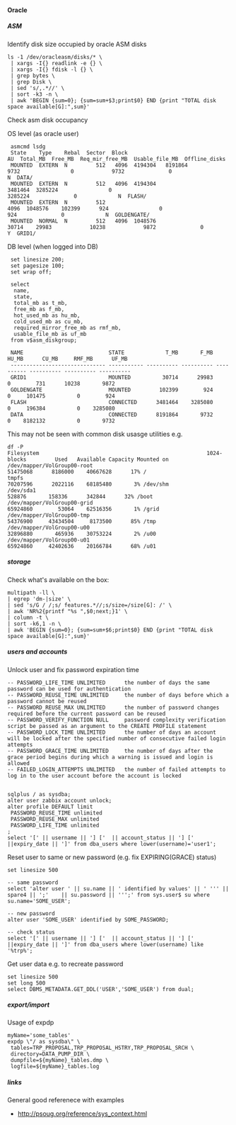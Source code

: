 #### Oracle

##### ASM

Identify disk size occupied by oracle ASM disks

    ls -1 /dev/oracleasm/disks/* \
     | xargs -I{} readlink -e {} \
     | xargs -I{} fdisk -l {} \
     | grep bytes \
     | grep Disk \
     | sed 's/,.*//' \
     | sort -k3 -n \
     | awk 'BEGIN {sum=0}; {sum=sum+$3;print$0} END {print "TOTAL disk space available[G]:",sum}'

Check asm disk occupancy

OS level (as oracle user)

     asmcmd lsdg
     State    Type    Rebal  Sector  Block       AU  Total_MB  Free_MB  Req_mir_free_MB  Usable_file_MB  Offline_disks  Voting_files  Name
     MOUNTED  EXTERN  N         512   4096  4194304   8191864     9732                0            9732              0             N  DATA/
     MOUNTED  EXTERN  N         512   4096  4194304   3481464  3285224                0         3285224              0             N  FLASH/
     MOUNTED  EXTERN  N         512   4096  1048576    102399      924                0             924              0             N  GOLDENGATE/
     MOUNTED  NORMAL  N         512   4096  1048576     30714    29983            10238            9872              0             Y  GRID1/

DB level (when logged into DB)

     set linesize 200;
     set pagesize 100;
     set wrap off;
    
     select
      name,
      state,
      total_mb as t_mb,
      free_mb as f_mb,
      hot_used_mb as hu_mb,
      cold_used_mb as cu_mb,
      required_mirror_free_mb as rmf_mb,
      usable_file_mb as uf_mb
     from v$asm_diskgroup;
    
     NAME                           STATE             T_MB       F_MB      HU_MB      CU_MB     RMF_MB      UF_MB
     ------------------------------ ----------- ---------- ---------- ---------- ---------- ---------- ----------
     GRID1                          MOUNTED          30714      29983          0        731      10238       9872
     GOLDENGATE                     MOUNTED         102399        924          0     101475          0        924
     FLASH                          CONNECTED      3481464    3285080          0     196384          0    3285080
     DATA                           CONNECTED      8191864       9732          0    8182132          0       9732

This may not be seen with common disk usasge utilities e.g.

    df -P
    Filesystem                                                     1024-blocks         Used   Available Capacity Mounted on
    /dev/mapper/VolGroup00-root                                       51475068      8186000    40667628      17% /
    tmpfs                                                             70207596      2022116    68185480       3% /dev/shm
    /dev/sda1                                                           528876       158336      342844      32% /boot
    /dev/mapper/VolGroup00-grid                                       65924860        53064    62516356       1% /grid
    /dev/mapper/VolGroup00-tmp                                        54376900     43434504     8173500      85% /tmp
    /dev/mapper/VolGroup00-u00                                        32896880       465936    30753224       2% /u00
    /dev/mapper/VolGroup00-u01                                        65924860     42402636    20166784      68% /u01

##### storage

Check what's available on the box:

    multipath -ll \
    | egrep 'dm-|size' \
    | sed 's/G / /;s/ features.*//;s/size=/size[G]: /' \
    | awk 'NR%2{printf "%s ",$0;next;}1' \
    | column -t \
    | sort -k6,1 -n \
    | awk 'BEGIN {sum=0}; {sum=sum+$6;print$0} END {print "TOTAL disk space available[G]:",sum}'

##### users and accounts

Unlock user and fix password expiration time

    -- PASSWORD_LIFE_TIME UNLIMITED      the number of days the same password can be used for authentication
    -- PASSWORD_REUSE_TIME UNLIMITED     the number of days before which a password cannot be reused
    -- PASSWORD_REUSE_MAX UNLIMITED      the number of password changes required before the current password can be reused
    -- PASSWORD_VERIFY_FUNCTION NULL     password complexity verification script be passed as an argument to the CREATE PROFILE statement
    -- PASSWORD_LOCK_TIME UNLIMITED      the number of days an account will be locked after the specified number of consecutive failed login attempts
    -- PASSWORD_GRACE_TIME UNLIMITED     the number of days after the grace period begins during which a warning is issued and login is allowed
    -- FAILED_LOGIN_ATTEMPTS UNLIMITED   the number of failed attempts to log in to the user account before the account is locked


    sqlplus / as sysdba;
    alter user zabbix account unlock;
    alter profile DEFAULT limit
     PASSWORD_REUSE_TIME unlimited
     PASSWORD_REUSE_MAX unlimited
     PASSWORD_LIFE_TIME unlimited
    ;
    select '[' || username || '] ['  || account_status || '] [' ||expiry_date || ']' from dba_users where lower(username)='user1';

Reset user to same or new password (e.g. fix EXPIRING(GRACE) status)

    set linesize 500
    
    -- same password
    select 'alter user ' || su.name || ' identified by values' || ' ''' || spare4 || ';'    || su.password || ''';' from sys.user$ su where  su.name='SOME_USER';
    
    -- new password
    alter user 'SOME_USER' identified by SOME_PASSWORD;
    
    -- check status
    select '[' || username || '] ['  || account_status || '] [' ||expiry_date || ']' from dba_users where lower(username) like '%trp%';

Get user data e.g. to recreate password

    set linesize 500
    set long 500
    select DBMS_METADATA.GET_DDL('USER','SOME_USER') from dual;

##### export/import

Usage of expdp

    myName='some_tables'
    expdp \"/ as sysdba\" \
     tables=TRP_PROPOSAL,TRP_PROPOSAL_HSTRY,TRP_PROPOSAL_SRCH \
     directory=DATA_PUMP_DIR \
     dumpfile=${myName}_tables.dmp \
     logfile=${myName}_tables.log

##### links

General good referenece with examples

 * http://psoug.org/reference/sys_context.html

